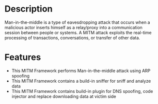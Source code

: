 # Description
Man-in-the-middle is a type of eavesdropping attack that occurs when a malicious actor inserts himself as a relay/proxy into a communication session between people or systems. A MITM attack exploits the real-time processing of transactions, conversations, or transfer of other data.

# Features
* This MITM Framework performs Man-in-the-middle attack using ARP spoofing
* This MITM Framework contains a build-in sniffer for sniff and analyze data
* This MITM Framework contains build-in plugin for DNS spoofing, code injector and replace downloading data at victim side
